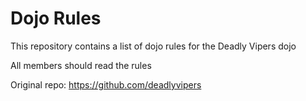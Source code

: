 Dojo Rules
==========

This repository contains a list of dojo rules for the Deadly Vipers dojo

All members should read the rules

Original repo: https://github.com/deadlyvipers
